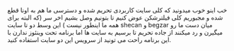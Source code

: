 خب اینو خوب میدونید که کلی سایت کاربردی تحریم شده و دسترسی ما هم به اونا قطع شده و مجبوریم کلی فیلترشکن عوض کنیم تا بتونیم وصل بشیم اخر سر (که البته برای همه ما اینطور نیست ) 
این وسط دو تا سایت shecan و begzar میان دست ما رو میگیرن و رد میکنند از جاده تحریم تا برسیم به سایت ها اما برنامه تحت وینئوز ندارن با این برنامه راحت می تونید از سرویس این دو سایت استفاده کنید.
